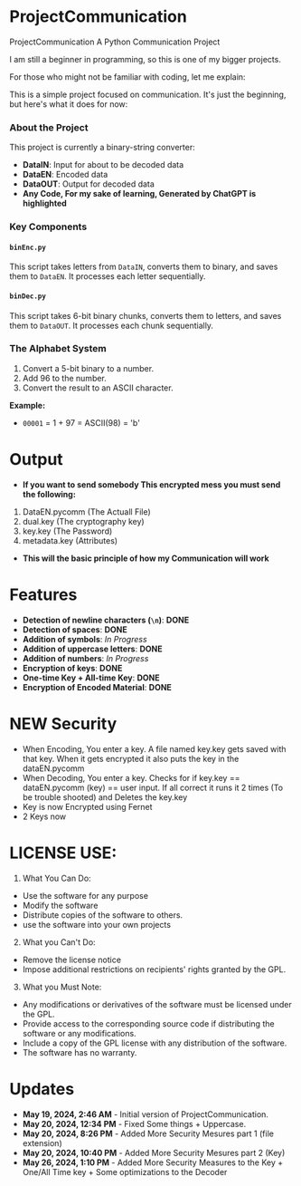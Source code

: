 # ProjectCommunication

ProjectCommunication
A Python Communication Project

I am still a beginner in programming, so this is one of my bigger projects.

For those who might not be familiar with coding, let me explain:

This is a simple project focused on communication. It's just the beginning, but here's what it does for now:

### About the Project
This project is currently a binary-string converter:
- **DataIN**: Input for about to be decoded data
- **DataEN**: Encoded data
- **DataOUT**: Output for decoded data
- **Any Code, For my sake of learning, Generated by ChatGPT is highlighted**
### Key Components
#### `binEnc.py`
This script takes letters from `DataIN`, converts them to binary, and saves them to `DataEN`. It processes each letter sequentially.

#### `binDec.py`
This script takes 6-bit binary chunks, converts them to letters, and saves them to `DataOUT`. It processes each chunk sequentially.

### The Alphabet System
1. Convert a 5-bit binary to a number.
2. Add 96 to the number.
3. Convert the result to an ASCII character.

**Example:**
- `00001` = 1 + 97 = ASCII(98) = 'b'


# Output
- **If you want to send somebody This encrypted mess you must send the following:**
1. DataEN.pycomm (The Actuall File)
2. dual.key (The cryptography key)
3. key.key (The Password)
4. metadata.key (Attributes)
- **This will the basic principle of how my Communication will work**
# Features
- **Detection of newline characters (`\n`)**: **DONE**
- **Detection of spaces**: **DONE**
- **Addition of symbols**: *In Progress*
- **Addition of uppercase letters**: **DONE**
- **Addition of numbers**: *In Progress*
- **Encryption of keys**: **DONE**
- **One-time Key + All-time Key**: **DONE**
- **Encryption of Encoded Material**: **DONE**

# **NEW** Security
- When Encoding, You enter a key. A file named key.key gets saved with that key. When it gets encrypted it also puts the key in the dataEN.pycomm
- When Decoding, You enter a key. Checks for if key.key == dataEN.pycomm (key) == user input. If all correct it runs it 2 times (To be trouble shooted) and Deletes the key.key
- Key is now Encrypted using Fernet
- 2 Keys now
# LICENSE USE:
1. What You Can Do:
- Use the software for any purpose
- Modify the software
- Distribute copies of the software to others.
- use the software into your own projects
2. What you Can't Do:
- Remove the license notice
- Impose additional restrictions on recipients' rights granted by the GPL.
3. What you Must Note:
- Any modifications or derivatives of the software must be licensed under the GPL.
- Provide access to the corresponding source code if distributing the software or any modifications.
- Include a copy of the GPL license with any distribution of the software.
- The software has no warranty.




# Updates

- **May 19, 2024, 2:46 AM** - Initial version of ProjectCommunication.
- **May 20, 2024, 12:34 PM** - Fixed Some things + Uppercase.
- **May 20, 2024, 8:26 PM** - Added More Security Mesures part 1 (file extension)
- **May 20, 2024, 10:40 PM** - Added More Security Mesures part 2 (Key)
- **May 26, 2024, 1:10 PM** - Added More Security Measures to the Key + One/All Time key + Some optimizations to the Decoder
